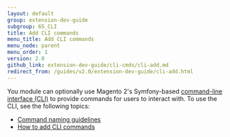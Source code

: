 ```yaml
---
layout: default
group: extension-dev-guide
subgroup: 65_CLI
title: Add CLI commands
menu_title: Add CLI commands
menu_node: parent
menu_order: 1
version: 2.0
github_link: extension-dev-guide/cli-cmds/cli-add.md
redirect_from: /guides/v2.0/extension-dev-guide/cli-add.html
---
```


You module can optionally use Magento 2's Symfony-based <a href="{{ site.gdeurl }}config-guide/cli/config-cli.html#config-new-cli-intro">command-line interface (CLI)</a> to provide commands for users to interact with. To use the CLI, see the following topics:

*	<a href="{{ site.gdeurl }}extension-dev-guide/cli-cmds/cli-naming-guidelines.html">Command naming guidelines</a>
*	<a href="{{ site.gdeurl }}extension-dev-guide/cli-cmds/cli-howto.html">How to add CLI commands</a>

